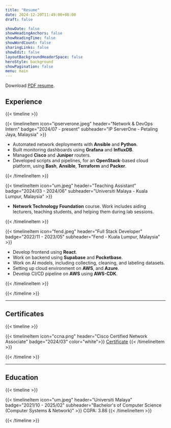 ```yaml
---
title: "Resume"
date: 2024-12-20T11:49:00+08:00
draft: false

showDate: false
showHeadingAnchors: false
showReadingTime: false
showWordCount: false
sharingLinks: false
showEdit: false
layoutBackgroundHeaderSpace: false
heroStyle: background
showPagination: false
menu: main
---
```


Download <a href="/resume.pdf" target="_blank">PDF resume</a>.

## Experience

{{< timeline >}}

{{< timelineItem icon="ipserverone.jpeg" header="Network & DevOps Intern" badge="2024/07 - present" subheader="IP ServerOne - Petaling Jaya, Malaysia" >}}
<ul>
<li>Automated network deployments with <strong>Ansible</strong> and <strong>Python</strong>. </li>
<li>Built monitoring dashboards using <strong>Grafana</strong> and <strong>InfluxDB</strong>.</li>
<li>Managed <strong>Cisco</strong> and <strong>Juniper</strong> routers. </li>
<li>Developed scripts and pipelines, for an <strong>OpenStack</strong>-based cloud platform, using <strong>Bash</strong>, <strong>Ansible</strong>, <strong>Terraform</strong> and <strong>Packer</strong>.</li>
</ul>
{{< /timelineItem >}}

{{< timelineItem icon="um.jpeg" header="Teaching Assistant" badge="2024/03 - 2024/06" subheader="Universiti Malaya - Kuala Lumpur, Malaysia" >}}
<ul>
<li><strong>Network Technology Foundation</strong> course. Work includes aiding lecturers, teaching students, and helping them during lab sessions.</li>
</ul>
{{< /timelineItem >}}

{{< timelineItem icon="fend.jpeg" header="Full Stack Developer" badge="2022/11 - 2023/05" subheader="Fend - Kuala Lumpur, Malaysia" >}}
<ul>
<li>Develop frontend using <strong>React</strong>. </li>
<li>Work on backend using <strong>Supabase</strong> and <strong>Pocketbase</strong>. </li>
<li>Work on AI models, including collecting, cleaning, and labeling datasets.</li>
<li>Setting up cloud environment on <strong>AWS</strong>, and <strong>Azure</strong>. </li>
<li>Develop CI/CD pipeline on <strong>AWS</strong> using <strong>AWS-CDK</strong>.</li>
</ul>
{{< /timelineItem >}}

{{< /timeline >}}

---

## Certificates

{{< timeline >}}

{{< timelineItem icon="ccna.png" header="Cisco Certified Network Associate" badge="2024/03" color="white">}}
<a href="/ccna.pdf" target="_blank">Certificate</a>
{{< /timelineItem >}}

{{< /timeline >}}

---

## Education

{{< timeline >}}

{{< timelineItem icon="um.jpeg" header="Universiti Malaya" badge="2021/10 - 2025/02" subheader="Bachelor's of Computer Science (Computer Systems & Network)" >}}
    CGPA: 3.86
{{< /timelineItem >}}

{{< /timeline >}}
